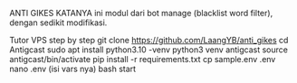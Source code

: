 ANTI GIKES KATANYA
ini modul dari bot manage (blacklist word filter), dengan sedikit modifikasi.

Tutor VPS step by step
git clone https://github.com/LaangYB/anti_gikes
cd Antigcast
sudo apt install python3.10 -venv
python3 venv antigcast
source antigcast/bin/activate
pip install -r requirements.txt
cp sample.env .env
nano .env (isi vars nya)
bash start
